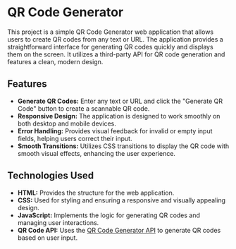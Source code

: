 # QR Code Generator


This project is a simple QR Code Generator web application that allows users to create QR codes from any text or URL. The application provides a straightforward interface for generating QR codes quickly and displays them on the screen. It utilizes a third-party API for QR code generation and features a clean, modern design.

## Features

- **Generate QR Codes:** Enter any text or URL and click the "Generate QR Code" button to create a scannable QR code.
- **Responsive Design:** The application is designed to work smoothly on both desktop and mobile devices.
- **Error Handling:** Provides visual feedback for invalid or empty input fields, helping users correct their input.
- **Smooth Transitions:** Utilizes CSS transitions to display the QR code with smooth visual effects, enhancing the user experience.

## Technologies Used

- **HTML:** Provides the structure for the web application.
- **CSS:** Used for styling and ensuring a responsive and visually appealing design.
- **JavaScript:** Implements the logic for generating QR codes and managing user interactions.
- **QR Code API:** Uses the [QR Code Generator API](https://goqr.me/api/) to generate QR codes based on user input.
